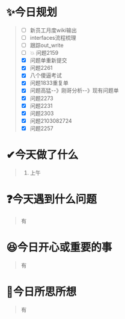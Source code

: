 # ✨今日规划

> - [ ] 新员工月度wiki输出
> - [ ] interfaces流程梳理
> - [ ] 跟踪out_write
> - [ ] 💥 问题2159
> - [X] 问题单重新提交
> - [X] 问题2261
> - [X] 八个傻逼考试
> - [X] 问题1833重复单
> - [X] 问题高猛--》刚哥分析--》现有问题单
> - [X] 问题2273
> - [X] 问题2231
> - [X] 问题2303
> - [X] 问题2103082724
> - [X] 问题2257

# ✔今天做了什么

> 1. 上午

# ❓今天遇到什么问题

> 有

# 😆今日开心或重要的事

> 有

# 🤔今日所思所想

> 有
